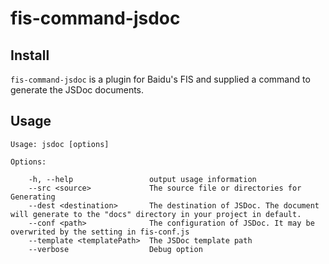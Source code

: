 # fis-command-jsdoc

## Install

`fis-command-jsdoc` is a plugin for Baidu's FIS and supplied a command to generate the JSDoc documents.

## Usage

	Usage: jsdoc [options]

	Options:

        -h, --help                 output usage information
        --src <source>             The source file or directories for Generating
        --dest <destination>       The destination of JSDoc. The document will generate to the "docs" directory in your project in default.
        --conf <path>              The configuration of JSDoc. It may be overwrited by the setting in fis-conf.js
        --template <templatePath>  The JSDoc template path
        --verbose                  Debug option
